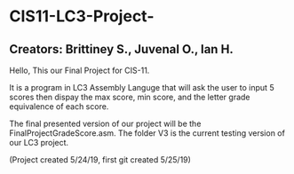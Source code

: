# CIS11-LC3-Project-
## Creators: Brittiney S., Juvenal O., Ian H.

Hello, This our Final Project for CIS-11. 

It is a program in LC3 Assembly Languge that will ask the user to input 5 scores then dispay the max score, min score, and the letter grade equivalence of each score.

The final presented version of our project will be the FinalProjectGradeScore.asm. The folder V3 is the current testing version of our LC3 project.

(Project created 5/24/19, first git created 5/25/19)
